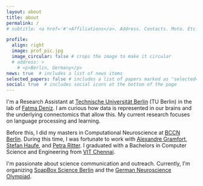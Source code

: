 ```yaml
---
layout: about
title: about
permalink: /
# subtitle: <a href='#'>Affiliations</a>. Address. Contacts. Moto. Etc.

profile:
  align: right
  image: prof_pic.jpg
  image_circular: false # crops the image to make it circular
  # address: >
    # <p>Berlin, Germany</p>
news: true  # includes a list of news items
selected_papers: false # includes a list of papers marked as "selected={true}"
social: true  # includes social icons at the bottom of the page
---
```


I'm a Research Assistant at [Technische Universität Berlin](https://www.tu.berlin/en/) (TU Berlin) in the lab of [Fatma Deniz](https://www.fatmanet.com/). I am curious how data is represented in our brains and the underlying connectomics that allow this. My current research focuses on language processing and learning.

Before this, I did my masters in Computational Neuroscience at [BCCN Berlin](https://www.bccn-berlin.de/). During this time, I was fortunate to work with [Alexandre Gramfort](https://alexandre.gramfort.net/), [Stefan Haufe](https://www.tu.berlin/uniml/about/head-of-group), and [Petra Ritter](https://www.brainsimulation.org/bsw/zwei/team-ritter). I graduated with a Bachelors in Computer Science and Engineering from [VIT Chennai](http://chennai.vit.ac.in/).

I'm passionate about science communication and outreach. Currently, I'm organizing [SoapBox Science Berlin](https://berlinsoapboxscience.wordpress.com/team/) and the [German Neuroscience Olympiad](https://neurowissenschaften-olympiade.de/locations/dno-berlin/).